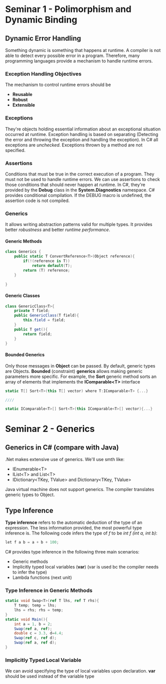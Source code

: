 # Seminar 1 - Polimorphism and Dynamic Binding
## Dynamic Error Handling

Something dynamic is something that happens at runtime. A compiler is not able to detect every possible error in a program. Therefore, many programming languages provide a mechanism to handle runtime errors.

### Exception Handling Objectives

The mechanism to control runtime errors should be
- **Reusable**
- **Robust**
- **Extensible**

### Exceptions

They're objects holding essential information about an exceptional situation occurred at runtime. Exception handling is based on separating (Detecting the error and throwing the exception and handling the exception). In C\# all exceptions are *unchecked*. Exceptions thrown by a method are not specified.

### Assertions

Conditions that must be true in the correct execution of a program. They must not be used to handle runtime errors. We can use assertions to check those conditions that should never happen at runtime. In C\#, they're provided by the **Debug** class in the **System.Diagnostics** namespace. 
C\# provides conditional compilation. If the DEBUG macro is undefined, the assertion code is not compiled.

### Generics

It allows writing abstraction patterns valid for multiple types. It provides better *robustness* and better *runtime performance*.

#### Generic Methods

```C#
class Generics {
	public static T ConvertReference<T>(Object reference){
		if(!(reference is T))
			return default(T);
		return (T) reference;
	}
	
}
```


#### Generic Classes

```C#
class GenericClass<T>{
	private T field;
	public GenericClass(T field){
		this.field = field;
	}
	public T get(){
		return field;
	}
}
```

#### Bounded Generics

Only those messages in **Object** can be passed. By default, generic types are Objects. 
**Bounded** (constraint) **generics** allows making generic parameters more specific.
For example, the **Sort** generic method sorts an array of elements that implements the **IComparable\<T>** interface
```C#
static T[] Sort<T>(this T[] vector) where T:IComparable<T> {...}

////

static IComparable<T>[] Sort<T>(this IComparable<T>[] vector){...}
```

# Seminar 2 - Generics

## Generics in C\# (compare with Java)

.Net makes extensive use of generics. We'll use smth like:
- IEnumerable\<T>
- IList\<T> and List\<T>
- IDictionary\<TKey, TValue> and Dictionary\<TKey, TValue>

Java virtual machine does not support generics. The compiler translates generic types to Object. 

## Type Inference

**Type inference** refers to the automatic deduction of the type of an expression. The less information provided, the most powerful type inference is. 
The following code infers the type of *f* to be *int f (int a, int b)*:
```C#
let f a b = a + b + 100;
```

C\# provides type inference in the following three main scenarios:
- Generic methods
- Implicitly typed local variables (**var**) (var is used bc the compiler needs to infer the type)
- Lambda functions (next unit)

### Type Inference in Generic Methods

```C#
static void Swap<T>(ref T lhs, ref T rhs){
	T temp; temp = lhs;
	lhs = rhs; rhs = temp;
}
static void Main(){
	int a = 1, b = 2;
	Swap(ref a, ref);
	double c = 3.3, d=4.4;
	Swap(ref c, ref d);
	Swap(ref a, ref d);
}
```

### Implicitly Typed Local Variable

We can avoid specifying the type of local variables upon declaration. **var** should be used instead of the variable type